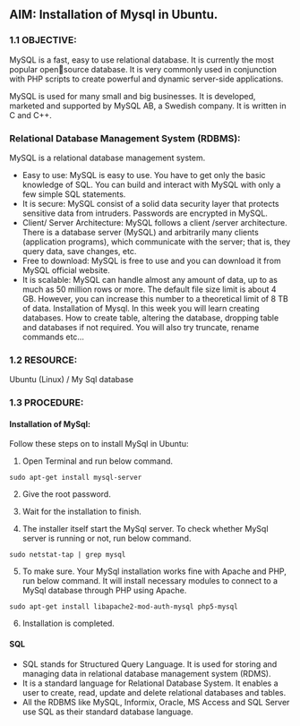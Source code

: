 ## AIM: Installation of Mysql in Ubuntu.
 
 ### 1.1 OBJECTIVE:
 
 MySQL is a fast, easy to use relational database. It is currently the most popular opensource database. It is very commonly used in conjunction with PHP scripts to create 
powerful and dynamic server-side applications.

MySQL is used for many small and big businesses. It is developed, marketed and 
supported by MySQL AB, a Swedish company. It is written in C and C++.

### Relational Database Management System (RDBMS): 
MySQL is a relational database management system.

- Easy to use: MySQL is easy to use. You have to get only the basic knowledge of 
SQL. You can build and interact with MySQL with only a few simple SQL 
statements.
- It is secure: MySQL consist of a solid data security layer that protects sensitive 
data from intruders. Passwords are encrypted in MySQL.
-  Client/ Server Architecture: MySQL follows a client /server architecture. There is a 
database server (MySQL) and arbitrarily many clients (application programs), 
which communicate with the server; that is, they query data, save changes, etc.
- Free to download: MySQL is free to use and you can download it from MySQL 
official website.
- It is scalable: MySQL can handle almost any amount of data, up to as much as 50 
million rows or more. The default file size limit is about 4 GB. However, you can 
increase this number to a theoretical limit of 8 TB of data.
Installation of Mysql. In this week you will learn creating databases. How to create table,
altering the database, dropping table and databases if not required. You will also try 
truncate, rename commands etc…
 

### 1.2 RESOURCE:

Ubuntu (Linux) / My Sql database

### 1.3 PROCEDURE:

#### Installation of MySql:

Follow these steps on to install MySql in Ubuntu:

1. Open Terminal and run below command.

``` 
sudo apt-get install mysql-server
```
2. Give the root password.

3. Wait for the installation to finish.

4. The installer itself start the MySql server. To check whether MySql server is running or not, run 
below command.

```
sudo netstat-tap | grep mysql
```

5. To make sure. Your MySql installation works fine with Apache and PHP, run below command. 
It will install necessary modules to connect to a MySql database through PHP using Apache.
```
sudo apt-get install libapache2-mod-auth-mysql php5-mysql 
```

6. Installation is completed.

#### SQL
- SQL stands for Structured Query Language. It is used for storing and managing data in 
relational database management system (RDMS).
- It is a standard language for Relational Database System. It enables a user to create, 
read, update and delete relational databases and tables.
- All the RDBMS like MySQL, Informix, Oracle, MS Access and SQL Server use SQL 
as their standard database language.
